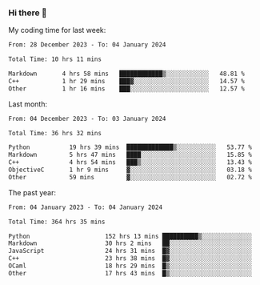 ### Hi there 👋

My coding time for last week:

<!--START_SECTION:week-->

```txt
From: 28 December 2023 - To: 04 January 2024

Total Time: 10 hrs 11 mins

Markdown       4 hrs 58 mins   ████████████▒░░░░░░░░░░░░   48.81 %
C++            1 hr 29 mins    ███▓░░░░░░░░░░░░░░░░░░░░░   14.57 %
Other          1 hr 16 mins    ███░░░░░░░░░░░░░░░░░░░░░░   12.57 %
```

<!--END_SECTION:week-->

Last month:

<!--START_SECTION:month-->

```txt
From: 04 December 2023 - To: 03 January 2024

Total Time: 36 hrs 32 mins

Python           19 hrs 39 mins  █████████████▒░░░░░░░░░░░   53.77 %
Markdown         5 hrs 47 mins   ████░░░░░░░░░░░░░░░░░░░░░   15.85 %
C++              4 hrs 54 mins   ███▒░░░░░░░░░░░░░░░░░░░░░   13.43 %
ObjectiveC       1 hr 9 mins     ▓░░░░░░░░░░░░░░░░░░░░░░░░   03.18 %
Other            59 mins         ▓░░░░░░░░░░░░░░░░░░░░░░░░   02.72 %
```

<!--END_SECTION:month-->

The past year:

<!--START_SECTION:year-->

```txt
From: 04 January 2023 - To: 04 January 2024

Total Time: 364 hrs 35 mins

Python                     152 hrs 13 mins ██████████▒░░░░░░░░░░░░░░   41.75 %
Markdown                   30 hrs 2 mins   ██░░░░░░░░░░░░░░░░░░░░░░░   08.24 %
JavaScript                 24 hrs 31 mins  █▓░░░░░░░░░░░░░░░░░░░░░░░   06.73 %
C++                        23 hrs 38 mins  █▓░░░░░░░░░░░░░░░░░░░░░░░   06.48 %
OCaml                      18 hrs 29 mins  █▒░░░░░░░░░░░░░░░░░░░░░░░   05.07 %
Other                      17 hrs 43 mins  █▒░░░░░░░░░░░░░░░░░░░░░░░   04.86 %
```

<!--END_SECTION:year-->
